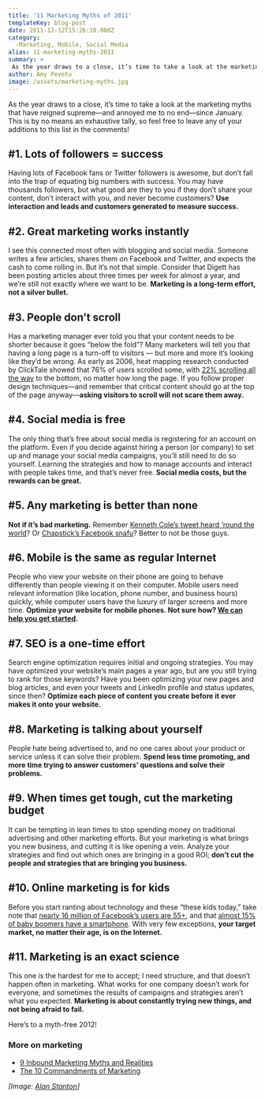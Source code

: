 ```yaml
---
title: '11 Marketing Myths of 2011'
templateKey: blog-post
date: 2011-12-12T15:26:10.000Z
category: 
  -Marketing, Mobile, Social Media
alias: 11-marketing-myths-2011
summary: > 
 As the year draws to a close, it’s time to take a look at the marketing myths that have reigned supreme—and annoyed me to no end—since January. This is by no means an exhaustive tally, so feel free to leave any of your additions to this list in the comments!
author: Amy Peveto
image: /assets/marketing-myths.jpg
---
```


As the year draws to a close, it’s time to take a look at the marketing myths that have reigned supreme—and annoyed me to no end—since January. This is by no means an exhaustive tally, so feel free to leave any of your additions to this list in the comments!

#1. Lots of followers = success
-------------------------------

Having lots of Facebook fans or Twitter followers is awesome, but don’t fall into the trap of equating big numbers with success. You may have thousands followers, but what good are they to you if they don’t share your content, don’t interact with you, and never become customers? **Use interaction and leads and customers generated to measure success.**

#2. Great marketing works instantly
-----------------------------------

I see this connected most often with blogging and social media. Someone writes a few articles, shares them on Facebook and Twitter, and expects the cash to come rolling in. But it’s not that simple. Consider that Digett has been posting articles about three times per week for almost a year, and we’re still not exactly where we want to be. **Marketing is a long-term effort, not a silver bullet.**

#3. People don’t scroll
-----------------------

Has a marketing manager ever told you that your content needs to be shorter because it goes “below the fold”? Many marketers will tell you that having a long page is a turn-off to visitors — but more and more it’s looking like they’d be wrong. As early as 2006, heat mapping research conducted by ClickTale showed that 76% of users scrolled some, with [22% scrolling all the way](http://blog.clicktale.com/2006/12/23/unfolding-the-fold/) to the bottom, no matter how long the page. If you follow proper design techniques—and remember that critical content should go at the top of the page anyway—**asking visitors to scroll will not scare them away.**

#4. Social media is free
------------------------

The only thing that’s free about social media is registering for an account on the platform. Even if you decide against hiring a person (or company) to set up and manage your social media campaigns, you’ll still need to do so yourself. Learning the strategies and how to manage accounts and interact with people takes time, and that’s never free. **Social media costs, but the rewards can be great.**

#5. Any marketing is better than none
-------------------------------------

**Not if it’s bad marketing.** Remember [Kenneth Cole’s tweet heard ‘round the world](http://mashable.com/2011/02/03/kenneth-cole-egypt/)? Or [Chapstick’s Facebook snafu](http://www.prdaily.com/Main/Articles/Caught_in_PR_firestorm_ChapStick_issues_an_apology_9886.aspx)? Better to not be those guys.

#6. Mobile is the same as regular Internet
------------------------------------------

People who view your website on their phone are going to behave differently than people viewing it on their computer. Mobile users need relevant information (like location, phone number, and business hours) quickly, while computer users have the luxury of larger screens and more time. **Optimize your website for mobile phones. Not sure how? [We can help you get started](/contact).**

#7. SEO is a one-time effort
----------------------------

Search engine optimization requires initial and ongoing strategies. You may have optimized your website’s main pages a year ago, but are you still trying to rank for those keywords? Have you been optimizing your new pages and blog articles, and even your tweets and LinkedIn profile and status updates, since then? **Optimize each piece of content you create before it ever makes it onto your website.**

#8. Marketing is talking about yourself
---------------------------------------

People hate being advertised to, and no one cares about your product or service unless it can solve their problem. **Spend less time promoting, and more time trying to answer customers’ questions and solve their problems.**

#9. When times get tough, cut the marketing budget
--------------------------------------------------

It can be tempting in lean times to stop spending money on traditional advertising and other marketing efforts. But your marketing is what brings you new business, and cutting it is like opening a vein. Analyze your strategies and find out which ones are bringing in a good ROI; **don’t cut the people and strategies that are bringing you business.**

#10. Online marketing is for kids
---------------------------------

Before you start ranting about technology and these “these kids today,” take note that [nearly 16 million of Facebook’s users are 55+](https://isl.co/2011/01/2011-facebook-demographics-and-statistics-including-federal-employees-and-gays-in-the-military/), and that [almost 15% of baby boomers have a smartphone](http://www.nielsen.com/us/en/insights/news/2011/who-is-winning-the-u-s-smartphone-battle.html). With very few exceptions, **your target market, no matter their age, is on the Internet.**

#11. Marketing is an exact science
----------------------------------

This one is the hardest for me to accept; I need structure, and that doesn’t happen often in marketing. What works for one company doesn’t work for everyone, and sometimes the results of campaigns and strategies aren’t what you expected. **Marketing is about constantly trying new things, and not being afraid to fail.**

Here’s to a myth-free 2012!

### More on marketing

*   [9 Inbound Marketing Myths and Realities](/insights/9-content-marketing-myths-and-realities)
*   [The 10 Commandments of Marketing](/insights/10-commandments-marketing)

_\[Image: [Alan Stanton](http://www.flickr.com/photos/alanstanton/5629335114/)\]_